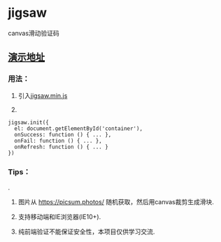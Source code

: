 # jigsaw
canvas滑动验证码

## [演示地址](https://yeild.github.io/jigsaw/demo.html)

### 用法：
1. 引入[jigsaw.min.js](https://raw.githubusercontent.com/yeild/jigsaw/master/dist/jigsaw.min.js)

2.
```
jigsaw.init({
  el: document.getElementById('container'),
  onSuccess: function () { ... },
  onFail: function () { ... },
  onRefresh: function () { ... }
})
```

### Tips：
.
1. 图片从 https://picsum.photos/ 随机获取，然后用canvas裁剪生成滑块.

2. 支持移动端和IE浏览器(IE10+).

3. 纯前端验证不能保证安全性，本项目仅供学习交流.

